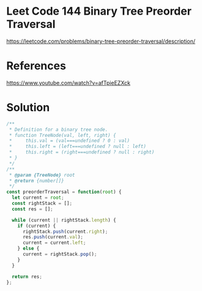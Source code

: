 # Leet Code 144  Binary Tree Preorder Traversal
https://leetcode.com/problems/binary-tree-preorder-traversal/description/
# References
https://www.youtube.com/watch?v=afTpieEZXck
# Solution

```javascript
/**
 * Definition for a binary tree node.
 * function TreeNode(val, left, right) {
 *     this.val = (val===undefined ? 0 : val)
 *     this.left = (left===undefined ? null : left)
 *     this.right = (right===undefined ? null : right)
 * }
 */
/**
 * @param {TreeNode} root
 * @return {number[]}
 */
const preorderTraversal = function(root) {
  let current = root;
  const rightStack = [];
  const res = [];

  while (current || rightStack.length) {
    if (current) {
      rightStack.push(current.right);
      res.push(current.val);
      current = current.left;
    } else {
      current = rightStack.pop();
    }
  }

  return res;
};
```
